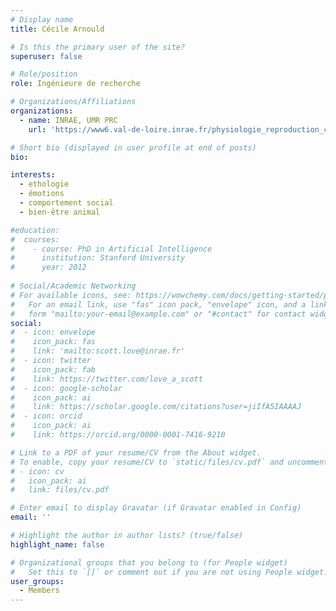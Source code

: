 ```yaml
---
# Display name
title: Cécile Arnould

# Is this the primary user of the site?
superuser: false

# Role/position
role: Ingénieure de recherche

# Organizations/Affiliations
organizations:
  - name: INRAE, UMR PRC
    url: 'https://www6.val-de-loire.inrae.fr/physiologie_reproduction_comportements/'

# Short bio (displayed in user profile at end of posts)
bio: 

interests:
  - ethologie
  - émotions
  - comportement social
  - bien-être animal 

#education:
#  courses:
#    - course: PhD in Artificial Intelligence
#      institution: Stanford University
#      year: 2012
 
# Social/Academic Networking
# For available icons, see: https://wowchemy.com/docs/getting-started/page-builder/#icons
#   For an email link, use "fas" icon pack, "envelope" icon, and a link in the
#   form "mailto:your-email@example.com" or "#contact" for contact widget.
social:
#  - icon: envelope
#    icon_pack: fas
#    link: 'mailto:scott.love@inrae.fr'
#  - icon: twitter
#    icon_pack: fab
#    link: https://twitter.com/love_a_scott
#  - icon: google-scholar
#    icon_pack: ai
#    link: https://scholar.google.com/citations?user=jiIfA5IAAAAJ
#  - icon: orcid
#    icon_pack: ai
#    link: https://orcid.org/0000-0001-7416-9210

# Link to a PDF of your resume/CV from the About widget.
# To enable, copy your resume/CV to `static/files/cv.pdf` and uncomment the lines below.
# - icon: cv
#   icon_pack: ai
#   link: files/cv.pdf

# Enter email to display Gravatar (if Gravatar enabled in Config)
email: ''

# Highlight the author in author lists? (true/false)
highlight_name: false

# Organizational groups that you belong to (for People widget)
#   Set this to `[]` or comment out if you are not using People widget.
user_groups:
  - Members
---
```

